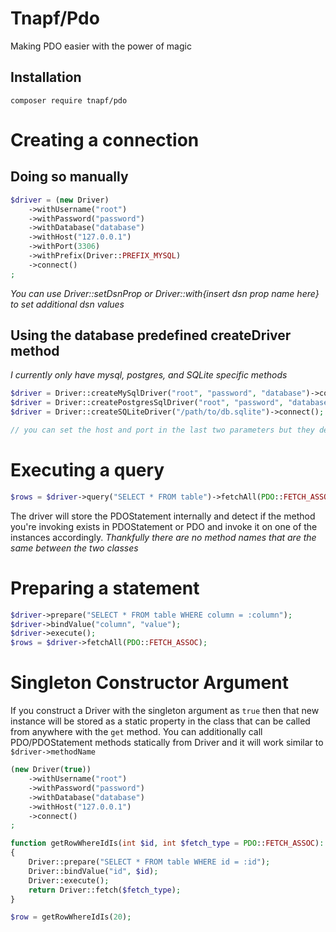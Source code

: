 # Tnapf/Pdo #
Making PDO easier with the power of magic

## Installation
`composer require tnapf/pdo`

# Creating a connection
## Doing so manually
```php
$driver = (new Driver)
	->withUsername("root")
	->withPassword("password")
	->withDatabase("database")
	->withHost("127.0.0.1")
	->withPort(3306)
	->withPrefix(Driver::PREFIX_MYSQL)
	->connect()
;
```

*You can use Driver::setDsnProp or Driver::with{insert dsn prop name here} to set additional dsn values*

## Using the database predefined createDriver method

*I currently only have mysql, postgres, and SQLite specific methods*

```php
$driver = Driver::createMySqlDriver("root", "password", "database")->connect();
$driver = Driver::createPostgresSqlDriver("root", "password", "database")->connect();
$driver = Driver::createSQLiteDriver("/path/to/db.sqlite")->connect();

// you can set the host and port in the last two parameters but they default to localhost and the default port of the service
```

# Executing a query
```php
$rows = $driver->query("SELECT * FROM table")->fetchAll(PDO::FETCH_ASSOC);
```
The driver will store the PDOStatement internally and detect if the method you're invoking exists in PDOStatement or PDO and invoke it on one of the instances accordingly. *Thankfully there are no method names that are the same between the two classes*

# Preparing a statement
```php
$driver->prepare("SELECT * FROM table WHERE column = :column");
$driver->bindValue("column", "value");
$driver->execute();
$rows = $driver->fetchAll(PDO::FETCH_ASSOC);
```

# Singleton Constructor Argument
If you construct a Driver with the singleton argument as `true` then that new instance will be stored as a static property in the class that can be called from anywhere with the `get` method. You can additionally call PDO/PDOStatement methods statically from Driver and it will work similar to `$driver->methodName`
```php
(new Driver(true))
	->withUsername("root")
	->withPassword("password")
	->withDatabase("database")
	->withHost("127.0.0.1")
	->connect()
;

function getRowWhereIdIs(int $id, int $fetch_type = PDO::FETCH_ASSOC): mixed
{
	Driver::prepare("SELECT * FROM table WHERE id = :id");
	Driver::bindValue("id", $id);
	Driver::execute();
	return Driver::fetch($fetch_type);
}

$row = getRowWhereIdIs(20);
```